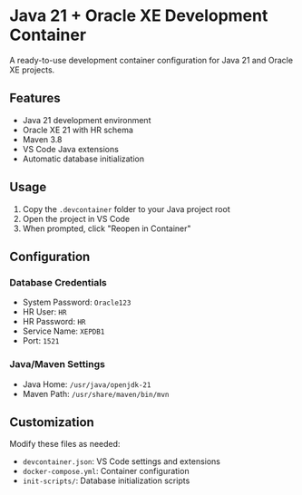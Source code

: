 # Java 21 + Oracle XE Development Container

A ready-to-use development container configuration for Java 21 and Oracle XE projects.

## Features

- Java 21 development environment
- Oracle XE 21 with HR schema
- Maven 3.8
- VS Code Java extensions
- Automatic database initialization

## Usage

1. Copy the `.devcontainer` folder to your Java project root
2. Open the project in VS Code
3. When prompted, click "Reopen in Container"

## Configuration

### Database Credentials
- System Password: `Oracle123`
- HR User: `HR`
- HR Password: `HR`
- Service Name: `XEPDB1`
- Port: `1521`

### Java/Maven Settings
- Java Home: `/usr/java/openjdk-21`
- Maven Path: `/usr/share/maven/bin/mvn`

## Customization

Modify these files as needed:
- `devcontainer.json`: VS Code settings and extensions
- `docker-compose.yml`: Container configuration
- `init-scripts/`: Database initialization scripts 
